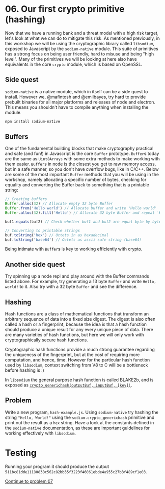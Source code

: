 # 06. Our first crypto primitive (hashing)

Now that we have a running bank and a threat model with a high risk target,
let's look at what we can do to mitigate this risk. As mentioned previously,
in this workshop we will be using the cryptographic library called `libsodium`,
exposed to Javascript by the `sodium-native` module. This suite of primitives
has a strong focus on being user friendly, hard to misuse and being
"high level". Many of the primitives we will be looking at here also have
equivalents in the core `crypto` module, which is based on OpenSSL.

## Side quest

`sodium-native` is a native module, which in itself can be a side quest to
install. However we, @mafintosh and @emilbayes, try hard to provide prebuilt
binaries for all major platforms and releases of node and electron. This means
you shouldn't have to compile anything when installing the module.

```sh
npm install sodium-native
```

## Buffers

One of the fundamental building blocks that make cryptography practical and
safe (and fun!) in Javascript is the core `Buffer` prototype. `Buffer`s today
are the same as `Uint8Arrays` with some extra methods to make working with them
easier. `Buffer`s in node is the closest you get to raw memory access, but in a
safe manner, so you don't have overflow bugs, like in C/C++. Below are some of
the most important `Buffer` methods that you will be using in the workshop,
namely allocating a specific number of bytes, checking for equality and
converting the Buffer back to something that is a printable string:

```js
// Creating buffers
Buffer.alloc(32) // Allocate empty 32 byte Buffer
Buffer.from('Hello world') // Allocate buffer and write 'Hello world'
Buffer.alloc(32).fill('Hello') // Allocate 32 byte Buffer and repeat 'Hello'

buf1.equals(buf2) // Check whether buf1 and buf2 are equal byte by byte

// Converting to printable strings
buf.toString('hex') // Octets in as hexadecimal
buf.toString('base64') // Octets as ascii safe string (base64)
```

Being intimate with `Buffer`s is key to working efficiently with crypto.

## Another side quest

Try spinning up a node repl and play around with the Buffer commands listed
above. For example, try generating a 13 byte `Buffer` and write `Hello, world!`
to it. Also try with a 32 byte `Buffer` and see the difference.

## Hashing

Hash functions are a class of mathematical functions that transform an arbitrary
sequence of data into a fixed size digest. The digest is also often called a
hash or a fingerprint, because the idea is that a hash function should produce
a unique result for any every unique piece of data. There are many varieties of
hash functions, but here we will only work with cryptographically secure hash
functions.

Cryptographic hash functions provide a much strong guarantee regarding the
uniqueness of the fingerprint, but at the cost of requiring more computation,
and hence, time. However for the particular hash function used by `libsodium`,
context switching from V8 to C will be a bottleneck before hashing is :)

In `libsodium` the general purpose hash function is called BLAKE2b, and is
exposed as [`crypto_generichash(outputBuf, inputBuf, [key])`](https://github.com/sodium-friends/sodium-native#generic-hashing).

## Problem

Write a new program, `hash-example.js`. Using `sodium-native` try hashing the
string `"Hello, World!"` using the `sodium.crypto_generichash` primitive and
print out the result as a `hex` string. Have a look at the constants defined in
the `sodium-native` documentation, as these are important guidelines for working
effectively with `libsodium`.

# Testing

Running your program it should produce the output
`511bc81dde11180838c562c82bb35f3223f46061ebde4a955c27b3f489cf1e03`.

[Continue to problem 07](07.md)

